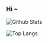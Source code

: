 ### Hi ~  

![Github Stats](https://github-readme-stats.vercel.app/api?username=wiolem&count_private=true&disable_animations=true&hide_title=true&hide=stars)

![Top Langs](https://github-readme-stats.vercel.app/api/top-langs/?username=wiolem&layout=compact&hide_title=true)
